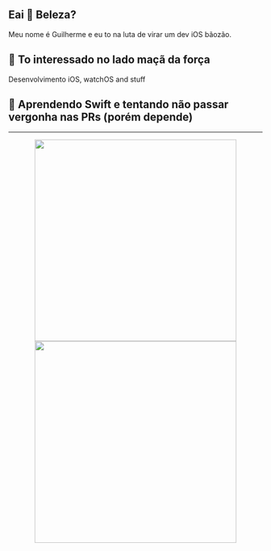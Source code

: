 ## Eai 👋 Beleza? 
Meu nome é Guilherme e eu to na luta de virar um dev iOS bãozão.

## 👀 To interessado no lado maçã da força
Desenvolvimento iOS, watchOS and stuff

## 🌱 Aprendendo Swift e tentando não passar vergonha nas PRs (porém depende)

---
<p align = "center">
  <img src = "https://github-readme-stats.vercel.app/api?username=golfettoguilherme&show_icons=true&theme=bear" width = 400>
  <img src = "https://github-readme-streak-stats.herokuapp.com?user=golfettoguilherme&theme=dark&hide_border=true" width = 400>
</p>
